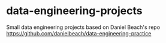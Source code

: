 # data-engineering-projects
Small data engineering projects based on Daniel Beach's repo https://github.com/danielbeach/data-engineering-practice
